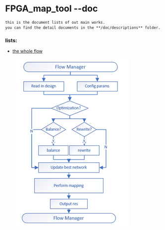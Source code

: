# FPGA_map_tool --doc
```markdown
this is the document lists of out main works.
you can find the detail documents in the **/doc/descriptions** folder.
```
### **lists:**
- [the whole flow](descriptions/flow-manager.md)
  
  ![fpga-mapping-flow](pics/flow-manager.png)





